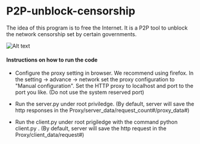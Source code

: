 # P2P-unblock-censorship


 The idea of this program is to free the Internet. It is a P2P tool to unblock the network censorship set by certain governments.  

![Alt text](https://github.com/xinqicoding/P2P-unblock-censorship/blob/master/flowchart.png)


#### Instructions on how to run the code

- Configure the proxy setting in browser. We recommend using firefox. In the setting -> advance -> network set the proxy configuration to "Manual configuration". Set the HTTP proxy to localhost and port to the port you like. (Do not use the system reserved port)

- Run the server.py under root priviledge. (By default, server will save the http responses in the Proxy/server_data/request_count#/proxy_data#)

- Run the client.py under root prigiledge with the command python client.py <portnumber>. (By default, server will save the http request in the Proxy/client_data/request#)
